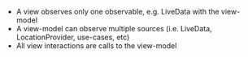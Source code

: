 - A view observes only one observable, e.g. LiveData with the view-model
- A view-model can observe multiple sources (i.e. LiveData, LocationProvider, use-cases, etc)
- All view interactions are calls to the view-model